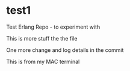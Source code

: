# test1
Test Erlang Repo - to experiment with

This is more stuff the the file

One more change and log details in the commit 

This is from my MAC terminal
